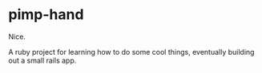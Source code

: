 pimp-hand
=========

Nice.

A ruby project for learning how to do some cool things, eventually building out a small rails
app.
